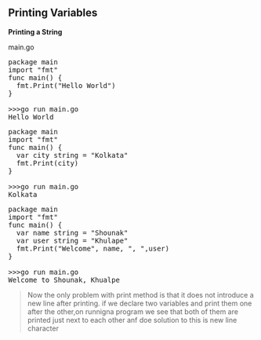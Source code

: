 ## Printing Variables

__Printing a String__

main.go <br>

<pre>
package main
import "fmt"
func main() {
  fmt.Print("Hello World")
}

>>>go run main.go
Hello World
</pre>

<pre>
package main
import "fmt"
func main() {
  var city string = "Kolkata"
  fmt.Print(city)
}

>>>go run main.go
Kolkata
</pre>

<pre>
package main
import "fmt"
func main() {
  var name string = "Shounak"
  var user string = "Khulape"
  fmt.Print("Welcome", name, ", ",user)
}

>>>go run main.go
Welcome to Shounak, Khualpe
</pre>

> Now the only problem with print method is that it does not introduce a new line after printing. if we declare two variables and print them one after the other,on runnigna program we see that both of them are printed just next to each other anf doe solution to this is new line character
